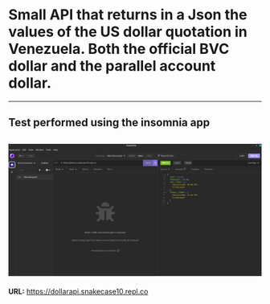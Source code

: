 # Small API that returns in a Json the values of the US dollar quotation in Venezuela. Both the official BVC dollar and the parallel account dollar.
---
## Test performed using the insomnia app
![test performed using the insomnia app](images/Insomnia_GET.png)
---
**URL:** <https://dollarapi.snakecase10.repl.co>

